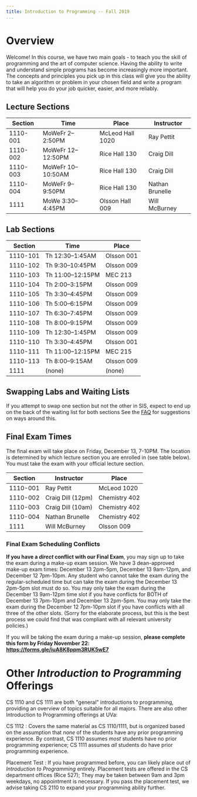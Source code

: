 ```yaml
---
title: Introduction to Programming -- Fall 2019
...
```


# Overview

Welcome! In this course, we have two main goals - to teach you the skill of programming and the art of computer science. Having the ability to write and understand simple programs has become increasingly more important. The concepts and principles you pick up in this class will give you the ability to take an algorithm or problem in your chosen field and write a program that will help you do your job quicker, easier, and more reliably.

## Lecture Sections

Section |Time             |Place                 |Instructor
--------|-----------------|----------------------|-----------------------
1110-001|MoWeFr 2–2:50PM  |McLeod Hall 1020      |Ray Pettit
1110-002|MoWeFr 12–12:50PM|Rice Hall 130         |Craig Dill
1110-003|MoWeFr 10–10:50AM|Rice Hall 130         |Craig Dill
1110-004|MoWeFr 9–9:50PM  |Rice Hall 130	     |Nathan Brunelle
1111    |MoWe 3:30–4:45PM |Olsson Hall 009       |Will McBurney


## Lab Sections

|Section |Time            |Place       |
|--------|----------------|------------|
|1110-101|Th 12:30–1:45AM |Olsson 001  |
|1110-102|Th 9:30–10:45PM |Olsson 009  |
|1110-103|Th 11:00–12:15PM|MEC 213     |
|1110-104|Th 2:00–3:15PM  |Olsson 009  |
|1110-105|Th 3:30–4:45PM  |Olsson 009  |
|1110-106|Th 5:00–6:15PM  |Olsson 009  |
|1110-107|Th 6:30–7:45PM  |Olsson 009  |
|1110-108|Th 8:00–9:15PM  |Olsson 009  |
|1110-109|Th 12:30–1:45PM |Olsson 009  |
|1110-110|Th 3:30–4:45PM  |Olsson 001  |
|1110-111|Th 11:00–12:15PM|MEC 215     |
|1110-113|Th 8:00–9:15AM  |Olsson 009  |
|1111    |(none)          |(none)      |

## Swapping Labs and Waiting Lists

If you attempt to swap one section but not the other in SIS, expect to end up on the back of the waiting list for both sections
See the [FAQ](faq.html) for suggestions on ways around this.


## Final Exam Times

The final exam will take place on Friday, December 13, 7-10PM. The location is determined by which lecture section you are enrolled in (see table below). You must take the exam with your official lecture section.

Section |Instructor            |Place
--------|----------------------|-----------------------
1110-001|Ray Pettit            |McLeod 1020
1110-002|Craig Dill (12pm)     |Chemistry 402
1110-003|Craig Dill (10am)     |Chemistry 402
1110-004|Nathan Brunelle       |Chemistry 402
1111    |Will McBurney         |Olsson 009

### Final Exam Scheduling Conflicts

**If you have a *direct* conflict with our Final Exam**, you may sign up to take the exam during a make-up exam session. We have 3 dean-approved make-up exam times: December 13 2pm-5pm, December 13 9am-12pm, and December 12 7pm-10pm. Any student who cannot take the exam during the regular-scheduled time but can take the exam during the December 13 2pm-5pm slot must do so. You may only take the exam during the December 13 9am-12pm time slot if you have conflicts for BOTH of December 13 7pm-10pm and December 13 2pm-5pm. You may only take the exam during the December 12 7pm-10pm slot if you have conflicts with all three of the other slots. (Sorry for the elaborate process, but this is the best process we could find that was compliant with all relevant university policies.)

If you will be taking the exam during a make-up session, **please complete this form by Friday November 22: <https://forms.gle/iuA8K8ppm3RUK5wE7>**

# Other *Introduction to Programming* Offerings

<!-- reorganize -->

CS 1110 and CS 1111 are both "general" introductions to programming, providing an overview of topics suitable for all majors.
There are also other Introduction to Programming offerings at UVa:

CS 1112
:   Covers the same material as CS 1110/1111,
    but is organized based on the assumption that *none* of the students have any prior programming experience.
    By contrast, CS 1110 assumes *most* students have no prior programming experience;
    CS 1111 assumes *all* students do have prior programming experience.

Placement Test
:   If you have programmed before, you can likely place out of *Introduction to Programming* entirely.
    Placement tests are offered in the CS department offices (Rice 527); They may be taken between 9am and 3pm weekdays, no appointment is necessary.
    If you pass the placement test, we advise taking CS 2110 to expand your programming ability further.

<!--
Three other courses (CS 1120 and two different flavors of CS 1113) present a more mathematical-, scientific-, or engineering-focussed introduction to computing, but are not being offered this semester.
-->
